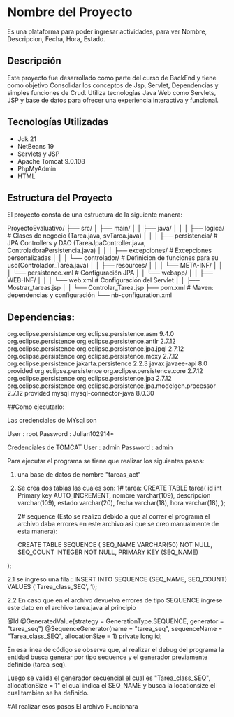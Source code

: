 # Nombre del Proyecto
Es una plataforma para poder ingresar actividades, para ver Nombre, Descripcion, Fecha, Hora, Estado.

## Descripción
Este proyecto fue desarrollado como parte del curso de BackEnd y tiene como objetivo Consolidar los conceptos de Jsp, Servlet, Dependencias y simples funciones de Crud. Utiliza tecnologías Java Web como Servlets, JSP y base de datos para ofrecer una experiencia interactiva y funcional.

## Tecnologías Utilizadas
- Jdk 21
- NetBeans 19
- Servlets y JSP
- Apache Tomcat 9.0.108
- PhpMyAdmin 
- HTML
  
## Estructura del Proyecto
 El proyecto consta de una estructura de la siguiente manera:
 
ProyectoEvaluativo/
├── src/
│   ├── main/
│   │   ├── java/
│   │   │   ├── logica/                  # Clases de negocio (Tarea.java, svTarea.java)
│   │   │   ├── persistencia/           # JPA Controllers y DAO (TareaJpaController.java, ControladoraPersistencia.java)
│   │   │   ├── excepciones/            # Excepciones personalizadas
│   │   │   └── controlador/            # Definicion de funciones para su uso(Controlador_Tarea.java)
│   │   ├── resources/
│   │   │   └── META-INF/
│   │   │       └── persistence.xml     # Configuración JPA
│   │   └── webapp/
│   │       ├── WEB-INF/
│   │       │   └── web.xml             # Configuración del Servlet
│   │       ├── Mostrar_tareas.jsp
│   │       └── Controlar_Tarea.jsp
├── pom.xml                             # Maven: dependencias y configuración
└── nb-configuration.xml                

## Dependencias:
 <dependency>
            <groupId>org.eclipse.persistence</groupId>
            <artifactId>org.eclipse.persistence.asm</artifactId>
            <version>9.4.0</version>
        </dependency>
        <dependency>
            <groupId>org.eclipse.persistence</groupId>
            <artifactId>org.eclipse.persistence.antlr</artifactId>
            <version>2.7.12</version>
        </dependency>
        <dependency>
            <groupId>org.eclipse.persistence</groupId>
            <artifactId>org.eclipse.persistence.jpa.jpql</artifactId>
            <version>2.7.12</version>
        </dependency>
        <dependency>
            <groupId>org.eclipse.persistence</groupId>
            <artifactId>org.eclipse.persistence.moxy</artifactId>
            <version>2.7.12</version>
        </dependency>
        <dependency>
            <groupId>org.eclipse.persistence</groupId>
            <artifactId>jakarta.persistence</artifactId>
            <version>2.2.3</version>
        </dependency>
        <dependency>
            <groupId>javax</groupId>
            <artifactId>javaee-api</artifactId>
            <version>8.0</version>
            <scope>provided</scope>
        </dependency>
        <!-- EclipseLink JPA -->
        <dependency>
            <groupId>org.eclipse.persistence</groupId>
            <artifactId>org.eclipse.persistence.core</artifactId>
            <version>2.7.12</version>
        </dependency>
        <dependency>
            <groupId>org.eclipse.persistence</groupId>
            <artifactId>org.eclipse.persistence.jpa</artifactId>
            <version>2.7.12</version>
        </dependency>
        <dependency>
            <groupId>org.eclipse.persistence</groupId>
            <artifactId>org.eclipse.persistence.jpa.modelgen.processor</artifactId>
            <version>2.7.12</version>
            <scope>provided</scope>
        </dependency>
        <dependency>
            <groupId>mysql</groupId>
            <artifactId>mysql-connector-java</artifactId>
            <version>8.0.30</version>
        </dependency>

##Como ejecutarlo: 

Las credenciales de MYsql son 

User : root 
Password : Julian102914*

Credenciales de TOMCAT 
User : admin
Password : admin 

Para ejecutar el programa se tiene que realizar los siguientes pasos:
1. una base de datos de nombre "tareas_act"
2. Se crea dos tablas las cuales son:
   1# tarea:
   CREATE TABLE tarea(
   id int Primary key AUTO_INCREMENT,
   nombre varchar(109),
   descripcion varchar(109),
   estado varchar(20),
   fecha varchar(18),
   hora varchar(18),
   );


   2# sequence (Esto se realizo debido a que al correr el programa el archivo daba errores en este archivo asi que se creo manualmente de esta manera):

   CREATE TABLE SEQUENCE (
  SEQ_NAME VARCHAR(50) NOT NULL,
  SEQ_COUNT INTEGER NOT NULL,
  PRIMARY KEY (SEQ_NAME)

);

2.1 se ingreso una fila :
INSERT INTO SEQUENCE (SEQ_NAME, SEQ_COUNT) VALUES ('Tarea_class_SEQ', 1);

2.2 En caso que en el archivo devuelva errores de tipo SEQUENCE ingrese este dato en el archivo tarea.java al principio

   @Id
@GeneratedValue(strategy = GenerationType.SEQUENCE, generator = "tarea_seq")
@SequenceGenerator(name = "tarea_seq", sequenceName = "Tarea_class_SEQ", allocationSize = 1)
private long id;

En esa línea de código se observa que, al realizar el debug del programa la entidad busca generar por tipo sequence y el generador previamente definido (tarea_seq). 

Luego se valida el generador secuencial el cual es "Tarea_class_SEQ", allocationSize = 1" el cual indica el SEQ_NAME y busca la locationsize el cual tambien se ha definido. 


#Al realizar esos pasos El archivo Funcionara 













   
   



